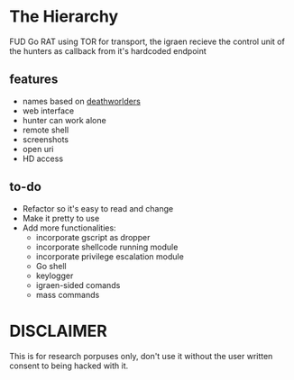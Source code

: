 # The Hierarchy
FUD Go RAT using TOR for transport, the igraen recieve the control unit of the hunters as callback from it's hardcoded endpoint

## features
 - names based on [deathworlders](https://deathworlders.com)
 - web interface
 - hunter can work alone
 - remote shell
 - screenshots
 - open uri
 - HD access

## to-do
 - Refactor so it's easy to read and change
 - Make it pretty to use
 - Add more functionalities:
   - incorporate gscript as dropper
   - incorporate shellcode running module
   - incorporate privilege escalation module
   - Go shell
   - keylogger
   - igraen-sided comands 
   - mass commands

# DISCLAIMER
This is for research porpuses only, don't use it without the user written consent to being hacked with it.
